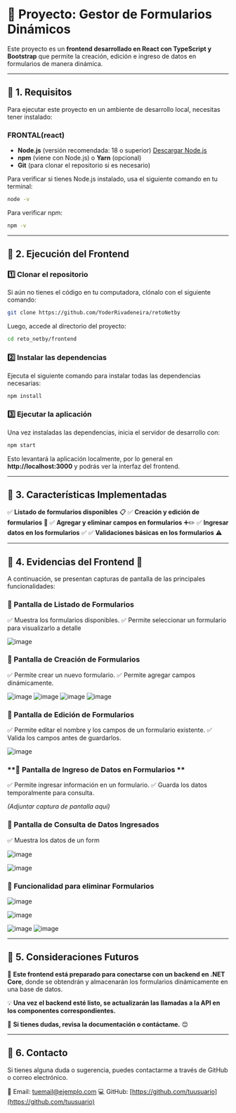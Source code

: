 # 🚀 Proyecto: Gestor de Formularios Dinámicos

Este proyecto es un **frontend desarrollado en React con TypeScript y Bootstrap** que permite la creación, edición e ingreso de datos en formularios de manera dinámica.

---

## 📌 1. Requisitos

Para ejecutar este proyecto en un ambiente de desarrollo local, necesitas tener instalado:


### FRONTAL(react)

- **Node.js** (versión recomendada: 18 o superior) [Descargar Node.js](https://nodejs.org/)
- **npm** (viene con Node.js) o **Yarn** (opcional)
- **Git** (para clonar el repositorio si es necesario)

Para verificar si tienes Node.js instalado, usa el siguiente comando en tu terminal:
```bash
node -v
```

Para verificar npm:
```bash
npm -v
```

---

## 📌 2. Ejecución del Frontend

### **1️⃣ Clonar el repositorio**
Si aún no tienes el código en tu computadora, clónalo con el siguiente comando:
```bash
git clone https://github.com/YoderRivadeneira/retoNetby
```
Luego, accede al directorio del proyecto:
```bash
cd reto_netby/frontend
```

### **2️⃣ Instalar las dependencias**
Ejecuta el siguiente comando para instalar todas las dependencias necesarias:
```bash
npm install
```

### **3️⃣ Ejecutar la aplicación**
Una vez instaladas las dependencias, inicia el servidor de desarrollo con:
```bash
npm start
```
Esto levantará la aplicación localmente, por lo general en **http://localhost:3000** y podrás ver la interfaz del frontend.

---

## 📌 3. Características Implementadas

✅ **Listado de formularios disponibles** 📋
✅ **Creación y edición de formularios** 📝
✅ **Agregar y eliminar campos en formularios** ➕✏️
✅ **Ingresar datos en los formularios** ✅
✅ **Validaciones básicas en los formularios** ⚠️



---

## 📌 4. Evidencias del Frontend 📸

A continuación, se presentan capturas de pantalla de las principales funcionalidades:

### **📍 Pantalla de Listado de Formularios**
✅ Muestra los formularios disponibles.
✅ Permite seleccionar un formulario para visualizarlo a detalle


![image](https://github.com/user-attachments/assets/fc86a35a-ba04-4f52-b40c-6d5897fb1237)



### **📍 Pantalla de Creación de Formularios**
✅ Permite crear un nuevo formulario.
✅ Permite agregar campos dinámicamente.


![image](https://github.com/user-attachments/assets/8659dd96-2ef9-4f4b-8c8b-430003ca3c0a)
![image](https://github.com/user-attachments/assets/620c481a-4404-4054-bb2c-6092206f1201)
![image](https://github.com/user-attachments/assets/2348dbce-7d23-4a2b-81d8-70757f903b7b)
![image](https://github.com/user-attachments/assets/e770f3e7-c3a0-47d3-b390-f93bdff255ad)





### **📍 Pantalla de Edición de Formularios**
✅ Permite editar el nombre y los campos de un formulario existente.
✅ Valida los campos antes de guardarlos.

![image](https://github.com/user-attachments/assets/b74f1a71-fa8a-43f0-bd91-b337b9053180)




### **📍 Pantalla de Ingreso de Datos en Formularios **
✅ Permite ingresar información en un formulario.
✅ Guarda los datos temporalmente para consulta.

*(Adjuntar captura de pantalla aquí)*

### **📍 Pantalla de Consulta de Datos Ingresados**
✅ Muestra los datos de un form

![image](https://github.com/user-attachments/assets/f1595f53-87d0-4acf-8dea-e19c34cfc569)

![image](https://github.com/user-attachments/assets/d70aee97-d731-44b9-ad14-1217f48277ee)







### **📍 Funcionalidad para eliminar Formularios**

![image](https://github.com/user-attachments/assets/8d30acd2-2adb-40a1-b545-e41261bc480a)


![image](https://github.com/user-attachments/assets/77ff9524-b8e4-4f70-ba4f-d11ba05048fa)

![image](https://github.com/user-attachments/assets/e7fccc71-51d5-41fa-8964-ee298e08b6c0)
![image](https://github.com/user-attachments/assets/1b5d45a6-0c6c-484a-8a69-a1b9b26d6cbc)






---

## 📌 5. Consideraciones Futuros

🚀 **Este frontend está preparado para conectarse con un backend en .NET Core**, donde se obtendrán y almacenarán los formularios dinámicamente en una base de datos.

💡 **Una vez el backend esté listo, se actualizarán las llamadas a la API en los componentes correspondientes.**

📍 **Si tienes dudas, revisa la documentación o contáctame.** 😊

---

## 📌 6. Contacto
Si tienes alguna duda o sugerencia, puedes contactarme a través de GitHub o correo electrónico.

📧 Email: [tuemail@ejemplo.com](mailto:tuemail@ejemplo.com)
💻 GitHub: [https://github.com/tuusuario](https://github.com/tuusuario)

